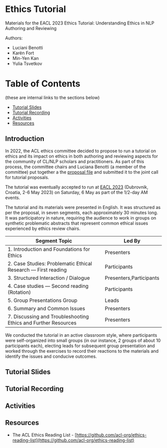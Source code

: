 # Ethics Tutorial

Materials for the EACL 2023 Ethics Tutorial: Understanding Ethics in NLP Authoring and Reviewing

Authors: 
* Luciani Benotti
* Karën Fort
* Min-Yen Kan
* Yulia Tsvetkov

# Table of Contents
(these are internal links to the sections below)

* [Tutorial Slides](#ts)
* [Tutorial Recording](#tr)
* [Activities](#a)
* [Resources](#r)


## Introduction

In 2022, the ACL ethics committee decided to propose to run a tutorial on ethics and its impact on ethics in both authoring and reviewing aspects for the community of CL/NLP scholars and practitioners.  As part of this process, the committee chairs and Luciana Benotti (a member of the committee) put together a the [proposal file](proposal/Ethics_Tutorial_Proposal.pdf) and submitted it to the joint call for tutorial proposals.

The tutorial was eventually accepted to run at [EACL 2023](http://2023.eacl.org) (Dubrovnik, Croatia, 2-6 May 2023) on Saturday, 6 May as part of the 1/2-day AM events.

The tutorial and its materials were presented in English.  It was structured as per the proposal, in seven segments, each approximately 30 minutes long.  It was participatory in nature, requiring the audience to work in groups on synthetic problematic abstracts that represent common ethical issues experienced by ethics review chairs. 

|**Segment Topic**                                             |**Led By**             |
|--------------------------------------------------------------|-----------------------|
|1. Introduction and Foundations for Ethics                    |Presenters             |
|2. Case Studies: Problematic Ethical Research — First reading |Participants           |
|3. Structured Interaction / Dialogue                          |Presenters,Participants|
|4. Case studies — Second reading (Rotation)                   |Participants           |
|5. Group Presentations Group                                  |Leads                  |
|6. Summary and Common Issues                                  |Presenters             |
|7. Discussing and Troubleshooting Ethics and Further Resources|Presenters             |

We conducted the tutorial in an active classroom style, where participants were self-organized into small groups (in our instance, 2 groups of about 10 participants each), electing leads for subsequent group presentation and worked through the exercises to record their reactions to the materials and identify the issues and conducive outcomes.

## <a id="ts">Tutorial Slides</a>

## <a id="tr">Tutorial Recording</a>

## <a id="a">Activities</a>

## <a id="r">Resources</a>

* The ACL Ethics Reading List - [https://github.com/acl-org/ethics-reading-list](https://github.com/acl-org/ethics-reading-list)